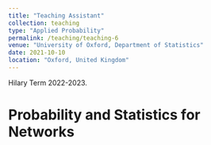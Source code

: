 ```yaml
---
title: "Teaching Assistant"
collection: teaching
type: "Applied Probability"
permalink: /teaching/teaching-6
venue: "University of Oxford, Department of Statistics"
date: 2021-10-10
location: "Oxford, United Kingdom"
--- 
```

Hilary Term 2022-2023.

Probability and Statistics for Networks
======
